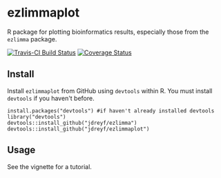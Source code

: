 # ezlimmaplot
R package for plotting bioinformatics results, especially those from the `ezlimma` package.

[![Travis-CI Build Status](https://travis-ci.org/jdreyf/ezlimmaplot.svg?branch=master)](https://travis-ci.org/jdreyf/ezlimmaplot)
[![Coverage Status](https://img.shields.io/codecov/c/github/jdreyf/ezlimmaplot/master.svg)](https://codecov.io/github/jdreyf/ezlimmaplot?branch=master)

## Install
Install `ezlimmaplot` from GitHub using `devtools`  within R. You must install `devtools` if you haven't before.
```
install.packages("devtools") #if haven't already installed devtools
library("devtools")
devtools::install_github("jdreyf/ezlimma")
devtools::install_github("jdreyf/ezlimmaplot")
```

## Usage
See the vignette for a tutorial.
